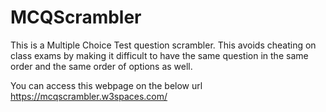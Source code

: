 # MCQScrambler
This is a Multiple Choice Test question scrambler. This avoids cheating on class exams by making it difficult to have the same question in the same order and the same order of options as well. 

You can access this webpage on the below url
https://mcqscrambler.w3spaces.com/
